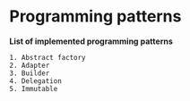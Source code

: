 # Programming patterns #

**List of implemented programming patterns**

    1. Abstract factory
    2. Adapter
    3. Builder
    4. Delegation
    5. Immutable
    
